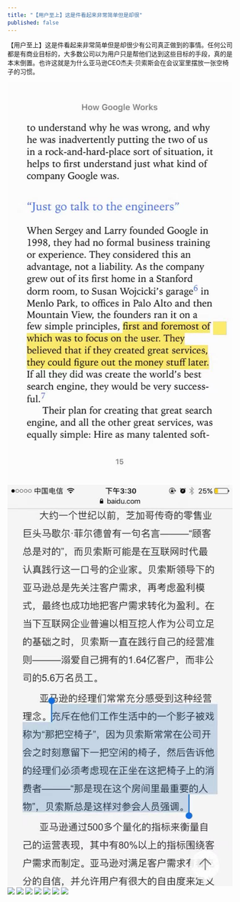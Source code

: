 ```yaml
---
title: "【用户至上】这是件看起来非常简单但是却很"
published: false
---
```

【用户至上】这是件看起来非常简单但是却很少有公司真正做到的事情。任何公司都是有商业目标的，大多数公司以为用户只是帮他们达到这些目标的手段，真的是本末倒置。也许这就是为什么亚马逊CEO杰夫·贝索斯会在会议室里摆放一张空椅子的习惯。

![](./1.jpg)
![](./2.jpg)
![](./3.jpg)
![](./4.jpg)
![](./5.jpg)
![](./6.jpg)
![](./7.jpg)
![](./8.jpg)
![](./9.jpg)
